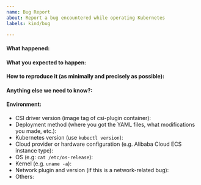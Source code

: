 ```yaml
---
name: Bug Report
about: Report a bug encountered while operating Kubernetes
labels: kind/bug

---
```


<!-- Please use this template while reporting a bug and provide as much info as possible. Not doing so may result in your bug not being addressed in a timely manner. Thanks!

If the matter is security related, please disclose it privately via https://kubernetes.io/security/
-->


#### What happened:

#### What you expected to happen:

#### How to reproduce it (as minimally and precisely as possible):

#### Anything else we need to know?:

#### Environment:
- CSI driver version (image tag of csi-plugin container):
- Deployment method (where you got the YAML files, what modifications you made, etc.):
- Kubernetes version (use `kubectl version`):
- Cloud provider or hardware configuration (e.g. Alibaba Cloud ECS instance type):
- OS (e.g: `cat /etc/os-release`):
- Kernel (e.g. `uname -a`):
- Network plugin and version (if this is a network-related bug):
- Others:
